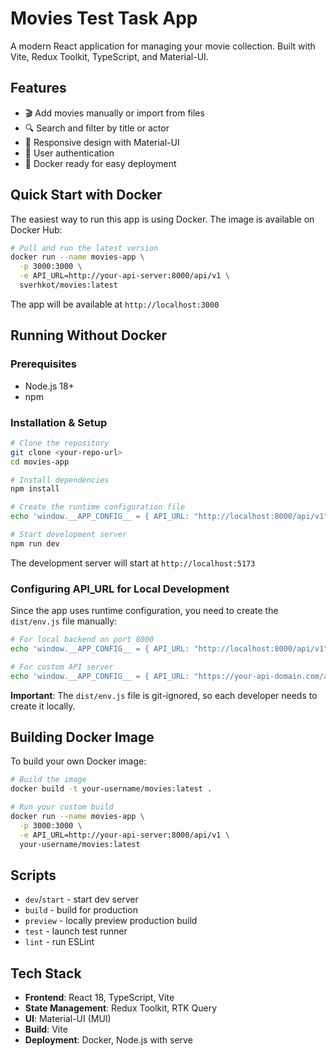 # Movies Test Task App

A modern React application for managing your movie collection. Built with Vite, Redux Toolkit, TypeScript, and Material-UI.

## Features

- 🎬 Add movies manually or import from files
- 🔍 Search and filter by title or actor
- 📱 Responsive design with Material-UI
- 🔐 User authentication
- 🐳 Docker ready for easy deployment

## Quick Start with Docker

The easiest way to run this app is using Docker. The image is available on Docker Hub:

```bash
# Pull and run the latest version
docker run --name movies-app \
  -p 3000:3000 \
  -e API_URL=http://your-api-server:8000/api/v1 \
  sverhkot/movies:latest
```

The app will be available at `http://localhost:3000`

## Running Without Docker

### Prerequisites

- Node.js 18+ 
- npm

### Installation & Setup

```bash
# Clone the repository
git clone <your-repo-url>
cd movies-app

# Install dependencies
npm install

# Create the runtime configuration file
echo 'window.__APP_CONFIG__ = { API_URL: "http://localhost:8000/api/v1" };' > dist/env.js

# Start development server
npm run dev
```

The development server will start at `http://localhost:5173`

### Configuring API_URL for Local Development

Since the app uses runtime configuration, you need to create the `dist/env.js` file manually:

```bash
# For local backend on port 8000
echo 'window.__APP_CONFIG__ = { API_URL: "http://localhost:8000/api/v1" };' > dist/env.js

# For custom API server
echo 'window.__APP_CONFIG__ = { API_URL: "https://your-api-domain.com/api/v1" };' > dist/env.js
```

**Important**: The `dist/env.js` file is git-ignored, so each developer needs to create it locally.

## Building Docker Image

To build your own Docker image:

```bash
# Build the image
docker build -t your-username/movies:latest .

# Run your custom build
docker run --name movies-app \
  -p 3000:3000 \
  -e API_URL=http://your-api-server:8000/api/v1 \
  your-username/movies:latest
```

## Scripts

- `dev`/`start` - start dev server
- `build` - build for production
- `preview` - locally preview production build
- `test` - launch test runner
- `lint` - run ESLint

## Tech Stack

- **Frontend**: React 18, TypeScript, Vite
- **State Management**: Redux Toolkit, RTK Query
- **UI**: Material-UI (MUI)
- **Build**: Vite
- **Deployment**: Docker, Node.js with serve
